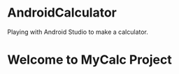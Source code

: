 # AndroidCalculator
Playing with Android Studio to make a calculator.

Welcome to MyCalc Project
=========================
